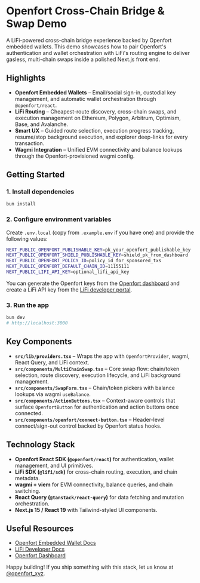 # Openfort Cross-Chain Bridge & Swap Demo

A LiFi-powered cross-chain bridge experience backed by Openfort embedded wallets. This demo showcases how to pair Openfort's authentication and wallet orchestration with LiFi's routing engine to deliver gasless, multi-chain swaps inside a polished Next.js front end.

## Highlights

- **Openfort Embedded Wallets** – Email/social sign-in, custodial key management, and automatic wallet orchestration through `@openfort/react`.
- **LiFi Routing** – Cheapest-route discovery, cross-chain swaps, and execution management on Ethereum, Polygon, Arbitrum, Optimism, Base, and Avalanche.
- **Smart UX** – Guided route selection, execution progress tracking, resume/stop background execution, and explorer deep-links for every transaction.
- **Wagmi Integration** – Unified EVM connectivity and balance lookups through the Openfort-provisioned wagmi config.

## Getting Started

### 1. Install dependencies

```bash
bun install
```

### 2. Configure environment variables

Create `.env.local` (copy from `.example.env` if you have one) and provide the following values:

```bash
NEXT_PUBLIC_OPENFORT_PUBLISHABLE_KEY=pk_your_openfort_publishable_key
NEXT_PUBLIC_OPENFORT_SHIELD_PUBLISHABLE_KEY=shield_pk_from_dashboard
NEXT_PUBLIC_OPENFORT_POLICY_ID=policy_id_for_sponsored_txs
NEXT_PUBLIC_OPENFORT_DEFAULT_CHAIN_ID=11155111
NEXT_PUBLIC_LIFI_API_KEY=optional_lifi_api_key
```

You can generate the Openfort keys from the [Openfort dashboard](https://dashboard.openfort.io) and create a LiFi API key from the [LiFi developer portal](https://developers.lifi.io/).

### 3. Run the app

```bash
bun dev
# http://localhost:3000
```

## Key Components

- **`src/lib/providers.tsx`** – Wraps the app with `OpenfortProvider`, wagmi, React Query, and LiFi context.
- **`src/components/MultiChainSwap.tsx`** – Core swap flow: chain/token selection, route discovery, execution lifecycle, and LiFi background management.
- **`src/components/SwapForm.tsx`** – Chain/token pickers with balance lookups via wagmi `useBalance`.
- **`src/components/ActionButtons.tsx`** – Context-aware controls that surface `OpenfortButton` for authentication and action buttons once connected.
- **`src/components/openfort/connect-button.tsx`** – Header-level connect/sign-out control backed by Openfort status hooks.

## Technology Stack

- **Openfort React SDK (`@openfort/react`)** for authentication, wallet management, and UI primitives.
- **LiFi SDK (`@lifi/sdk`)** for cross-chain routing, execution, and chain metadata.
- **wagmi + viem** for EVM connectivity, balance queries, and chain switching.
- **React Query (`@tanstack/react-query`)** for data fetching and mutation orchestration.
- **Next.js 15 / React 19** with Tailwind-styled UI components.

## Useful Resources

- [Openfort Embedded Wallet Docs](https://www.openfort.io/docs/products/embedded-wallet/react)
- [LiFi Developer Docs](https://developers.lifi.io/)
- [Openfort Dashboard](https://dashboard.openfort.io/)

Happy building! If you ship something with this stack, let us know at [@openfort_xyz](https://x.com/openfort_xyz).
